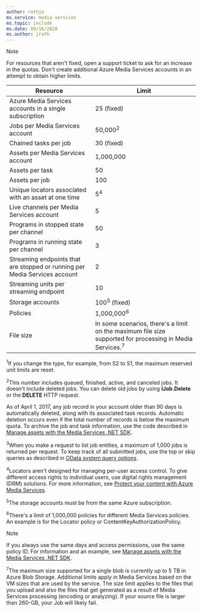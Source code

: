 ```yaml
---
author: rothja
ms.service: media-services
ms.topic: include
ms.date: 09/16/2020   
ms.author: jroth
---
```

>[!NOTE]
>For resources that aren't fixed, open a support ticket to ask for an increase in the quotas. Don't create additional Azure Media Services accounts in an attempt to obtain higher limits.

| Resource | Limit | 
| --- | --- | 
| Azure Media Services accounts in a single subscription | 25 (fixed) | 
| Jobs per Media Services account | 50,000<sup>2</sup> |
| Chained tasks per job | 30 (fixed) |
| Assets per Media Services account | 1,000,000|
| Assets per task | 50 |
| Assets per job | 100 |
| Unique locators associated with an asset at one time | 5<sup>4</sup> |
| Live channels per Media Services account |5|
| Programs in stopped state per channel |50|
| Programs in running state per channel |3|
| Streaming endpoints that are stopped or running per Media Services account|2|
| Streaming units per streaming endpoint |10 |
| Storage accounts | 100<sup>5</sup> (fixed) |
| Policies | 1,000,000<sup>6</sup> |
| File size| In some scenarios, there's a limit on the maximum file size supported for processing in Media Services.<sup>7</sup> |

<sup>1</sup>If you change the type, for example, from S2 to S1, the maximum reserved unit limits are reset.

<sup>2</sup>This number includes queued, finished, active, and canceled jobs. It doesn't include deleted jobs. You can delete old jobs by using **IJob.Delete** or the **DELETE** HTTP request.

As of April 1, 2017, any job record in your account older than 90 days is automatically deleted, along with its associated task records. Automatic deletion occurs even if the total number of records is below the maximum quota. To archive the job and task information, use the code described in [Manage assets with the Media Services .NET SDK](../articles/media-services/previous/media-services-dotnet-manage-entities.md).

<sup>3</sup>When you make a request to list job entities, a maximum of 1,000 jobs is returned per request. To keep track of all submitted jobs, use the top or skip queries as described in [OData system query options](/previous-versions/dynamicscrm-2015/developers-guide/gg309461(v=crm.7)).

<sup>4</sup>Locators aren't designed for managing per-user access control. To give different access rights to individual users, use digital rights management (DRM) solutions. For more information, see [Protect your content with Azure Media Services](../articles/media-services/latest/drm-content-protection-concept.md).

<sup>5</sup>The storage accounts must be from the same Azure subscription.

<sup>6</sup>There's a limit of 1,000,000 policies for different Media Services policies. An example is for the Locator policy or ContentKeyAuthorizationPolicy. 

>[!NOTE]
> If you always use the same days and access permissions, use the same policy ID. For information and an example, see [Manage assets with the Media Services .NET SDK](../articles/media-services/previous/media-services-dotnet-manage-entities.md#limit-access-policies).

<sup>7</sup>The maximum size supported for a single blob is currently up to 5 TB in Azure Blob Storage. Additional limits apply in Media Services based on the VM sizes that are used by the service. The size limit applies to the files that you upload and also the files that get generated as a result of Media Services processing (encoding or analyzing). If your source file is larger than 260-GB, your Job will likely fail. 

